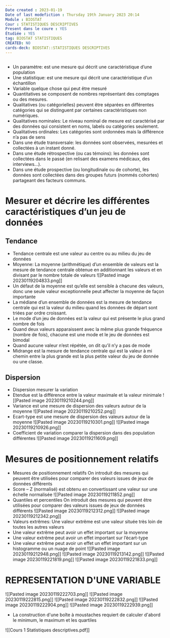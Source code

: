 ```yaml
---
Date created : 2023-01-19
Date of last modefiction : Thursday 19th January 2023 20:14
Module : BIOSTAT
Cour : STATISTIQUES DESCRIPTIVES
Present dans le coure : YES
Étudiée : YES
tag: BIOSTAT STATISTIQUES
CREATED: NO
cards-deck: BIOSTAT::STATISTIQUES DESCRIPTIVES 
---
```

```toc
```

- Un paramètre: est une mesure qui décrit une caractéristique d’une population
- Une statistique: est une mesure qui décrit une caractéristique d’un échantillon
- Variable quelque chose qui peut être mesuré
- Quantitatives se composent de nombres représentant des comptages ou des mesures.
- Qualitatives (ou catégorielles) peuvent être séparées en différentes catégories qui se distinguent par certaines caractéristiques non numériques.
- Qualitatives nominales: Le niveau nominal de mesure est caractérisé par des données qui consistent en noms, labels ou catégories seulement.
- Qualitatives ordinales: Les catégories sont ordonnées mais la différence n’a pas de sens
-  Dans une étude transversale: les données sont observées, mesurées et collectées à un instant donné.
-  Dans une étude rétrospective (ou cas témoins): les données sont collectées dans le passé (en relisant des examens médicaux, des interviews...).
- Dans une étude prospective (ou longitudinale ou de cohorte), les données sont collectées dans des groupes futurs (nommés cohortes) partageant des facteurs communs.
# Mesurer et décrire les différentes caractéristiques d’un jeu de données
## Tendance
- Tendance centrale est une valeur au centre ou au milieu du jeu de données
- Moyenne: La moyenne (arithmétique) d’un ensemble de valeurs est la mesure de tendance centrale obtenue en additionnant les valeurs et en divisant par le nombre totale de valeurs
![[Pasted image 20230119204833.png]]
- Un défaut de la moyenne est qu’elle est sensible à chacune des valeurs, donc une seule valeur exceptionnelle peut affecter la moyenne de façon importante
- La médiane d’un ensemble de données est la mesure de tendance centrale qui est la valeur du milieu quand les données de départ sont triées par ordre croissant.  
- Le mode d’un jeu de données est la valeur qui est présente le plus grand nombre de fois
- Quand deux valeurs apparaissent avec la même plus grande fréquence (nombre de fois), chacune est une mode et le jeu de données est bimodal
- Quand aucune valeur n’est répétée, on dit qu’il n’y a pas de mode
- Midrange est la mesure de tendance centrale qui est la valeur à mi chemin entre la plus grande est la plus petite valeur du jeu de donnée ou une classe.
## Dispersion
- Dispersion mesurer la variation
- Etendue est la différence entre la valeur maximale et la valeur minimale
![[Pasted image 20230119210244.png]]
- Variance est une mesure de dispersion des valeurs autour de la moyenne
![[Pasted image 20230119210252.png]]
- Ecart-type est une mesure de dispersion des valeurs autour de la moyenne
![[Pasted image 20230119210301.png]]
![[Pasted image 20230119210926.png]]
- Coefficient de variation comparer la dispersion dans des population différentes 
![[Pasted image 20230119211609.png]]
# Mesures de positionnement relatifs 
- Mesures de positionnement relatifs On introduit des mesures qui peuvent être utilisées pour comparer des valeurs issues de jeux de données différents
- Score – Z (normalisé) est obtenu en convertissant une valeur sur une échelle normalisée
![[Pasted image 20230119211852.png]]
- Quantiles et percentiles On introduit des mesures qui peuvent être utilisées pour comparer des valeurs issues de jeux de données différents
![[Pasted image 20230119212312.png]]
![[Pasted image 20230119212342.png]]
- Valeurs extrêmes: Une valeur extrême est une valeur située très loin de toutes les autres valeurs
- Une valeur extrême peut avoir un effet important sur la moyenne
- Une valeur extrême peut avoir un effet important sur l’écart-type
- Une valeur extrême peut avoir un effet un effet important sur un histogramme ou un nuage de point
![[Pasted image 20230119212948.png]]
![[Pasted image 20230119213142.png]]
![[Pasted image 20230119221819.png]]
![[Pasted image 20230119221833.png]]
# REPRESENTATION D'UNE VARIABLE
![[Pasted image 20230119222703.png]]
![[Pasted image 20230119222815.png]]
![[Pasted image 20230119222832.png]]
![[Pasted image 20230119222904.png]]
![[Pasted image 20230119222939.png]]
- La construction d'une boîte à moustaches requiert de calculer d'abord le minimum, le maximum et les quartiles


![[Cours 1 Statistiques descriptives.pdf]]